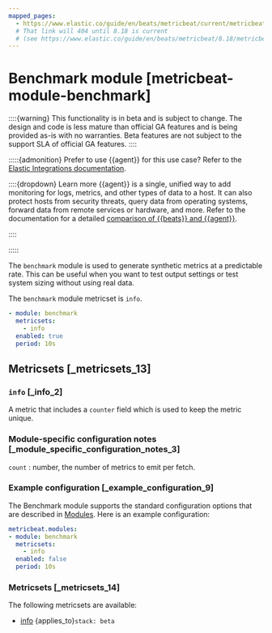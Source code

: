```yaml
---
mapped_pages:
  - https://www.elastic.co/guide/en/beats/metricbeat/current/metricbeat-module-benchmark.html
  # That link will 404 until 8.18 is current
  # (see https://www.elastic.co/guide/en/beats/metricbeat/8.18/metricbeat-module-benchmark.html)
---
```


# Benchmark module [metricbeat-module-benchmark]

::::{warning}
This functionality is in beta and is subject to change. The design and code is less mature than official GA features and is being provided as-is with no warranties. Beta features are not subject to the support SLA of official GA features.
::::


:::::{admonition} Prefer to use {{agent}} for this use case?
Refer to the [Elastic Integrations documentation](integration-docs://reference/index.md).

::::{dropdown} Learn more
{{agent}} is a single, unified way to add monitoring for logs, metrics, and other types of data to a host. It can also protect hosts from security threats, query data from operating systems, forward data from remote services or hardware, and more. Refer to the documentation for a detailed [comparison of {{beats}} and {{agent}}](docs-content://manage-data/ingest/tools.md).

::::


:::::


The `benchmark` module is used to generate synthetic metrics at a predictable rate.  This can be useful when you want to test output settings or test system sizing without using real data.

The `benchmark` module metricset is `info`.

```yaml
- module: benchmark
  metricsets:
    - info
  enabled: true
  period: 10s
```


## Metricsets [_metricsets_13]


### `info` [_info_2]

A metric that includes a `counter` field which is used to keep the metric unique.


### Module-specific configuration notes [_module_specific_configuration_notes_3]

`count`
:   number, the number of metrics to emit per fetch.


### Example configuration [_example_configuration_9]

The Benchmark module supports the standard configuration options that are described in [Modules](configuration-metricbeat.md). Here is an example configuration:

```yaml
metricbeat.modules:
- module: benchmark
  metricsets:
    - info
  enabled: false
  period: 10s
```


### Metricsets [_metricsets_14]

The following metricsets are available:

* [info](/reference/metricbeat/metricbeat-metricset-benchmark-info.md)  {applies_to}`stack: beta`
